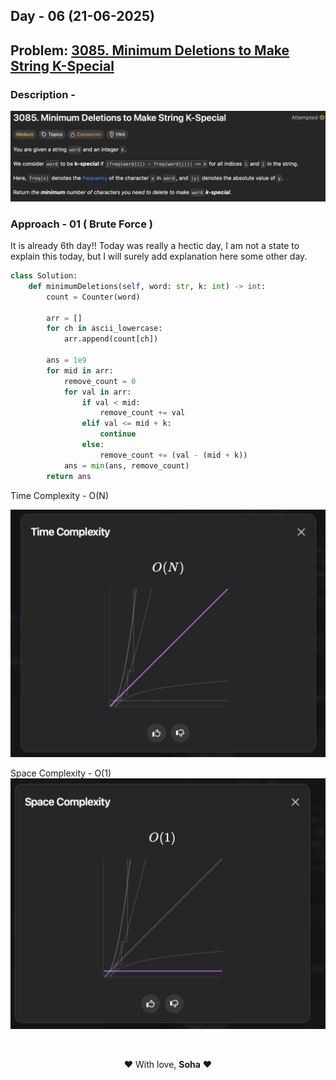 ## Day - 06  (21-06-2025)

## Problem: [3085. Minimum Deletions to Make String K-Special](https://leetcode.com/problems/minimum-deletions-to-make-string-k-special/?envType=daily-question&envId=2025-06-21)
### Description - 
![Photo](21June.png)
### Approach - 01 ( Brute Force )
It is already 6th day!! Today was really a hectic day, I am not a state to explain this today, but I will surely add explanation here some other day.
``` Python 
class Solution:
    def minimumDeletions(self, word: str, k: int) -> int:
        count = Counter(word)
        
        arr = []
        for ch in ascii_lowercase:
            arr.append(count[ch])

        ans = 1e9
        for mid in arr:
            remove_count = 0
            for val in arr:
                if val < mid: 
                    remove_count += val
                elif val <= mid + k:
                    continue
                else:
                    remove_count += (val - (mid + k))
            ans = min(ans, remove_count)
        return ans

```


Time Complexity - O(N) 

![TC-Photo](21JuneTC.png)

Space Complexity - O(1)
![SC-Photo](21JuneSC.png)
<!-- ### Approach - 02 ( Optimal Solution )


``` Python

```
Time Complexity - O() \
Space Complexity - O()
 -->


<br> <p align="center"> ❤️ With love, <strong>Soha</strong> ❤️ </p> 
